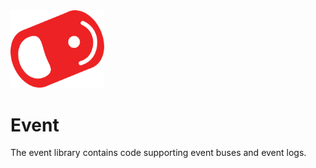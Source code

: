 <img src="../../../img/pull-tab.svg" width="150" />

# Event 

The event library contains code supporting event buses and event logs.